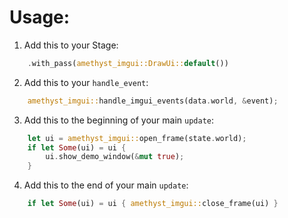 # Usage:
1. Add this to your Stage:
```rust
	.with_pass(amethyst_imgui::DrawUi::default())
```
2. Add this to your `handle_event`:
```rust
	amethyst_imgui::handle_imgui_events(data.world, &event);
```
3. Add this to the beginning of your main `update`:
```rust
	let ui = amethyst_imgui::open_frame(state.world);
	if let Some(ui) = ui {
		ui.show_demo_window(&mut true);
	}
```
4. Add this to the end of your main `update`:
```rust
	if let Some(ui) = ui { amethyst_imgui::close_frame(ui) }
```
